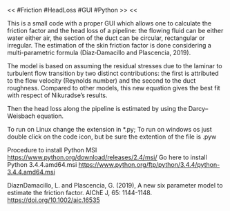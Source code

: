 ﻿<< #Friction #HeadLoss #GUI #Python >>
<<

This is a small code with a proper GUI which allows one to calculate the friction factor and the head loss of a pipeline: the flowing fluid can be either water either air, the section of the duct can be circular, rectangular or irregular. The estimation of the skin friction factor is done considering a multi-parametric formula (Díaz‐Damacillo and Plascencia, 2019).

The model is based on assuming the residual stresses due to the laminar to turbulent flow transition by two distinct contributions: the first is attributed to the flow velocity (Reynolds number) and the second to the duct roughness. Compared to other models, this new equation gives the best fit with respect of Nikuradse’s results.

Then the head loss along the pipeline is estimated by using the Darcy–Weisbach equation. 

To run on Linux change the extension in *.py; To run on windows os just double click on the code icon, but be sure the extention of the file is .pyw

Procedure to install Python MSI
https://www.python.org/download/releases/2.4/msi/
Go here to install Python 3.4.4.amd64.msi
https://www.python.org/ftp/python/3.4.4/python-3.4.4.amd64.msi


DíaznDamacillo, L. and Plascencia, G. (2019), A new six parameter model to estimate the friction factor. AIChE J, 65: 1144-1148. https://doi.org/10.1002/aic.16535

>>
